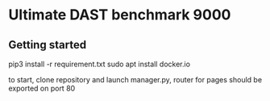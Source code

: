 # Ultimate DAST benchmark 9000
 
## Getting started

pip3 install -r requirement.txt
sudo apt install docker.io

to start, clone repository and launch manager.py, router for pages should be exported on port 80